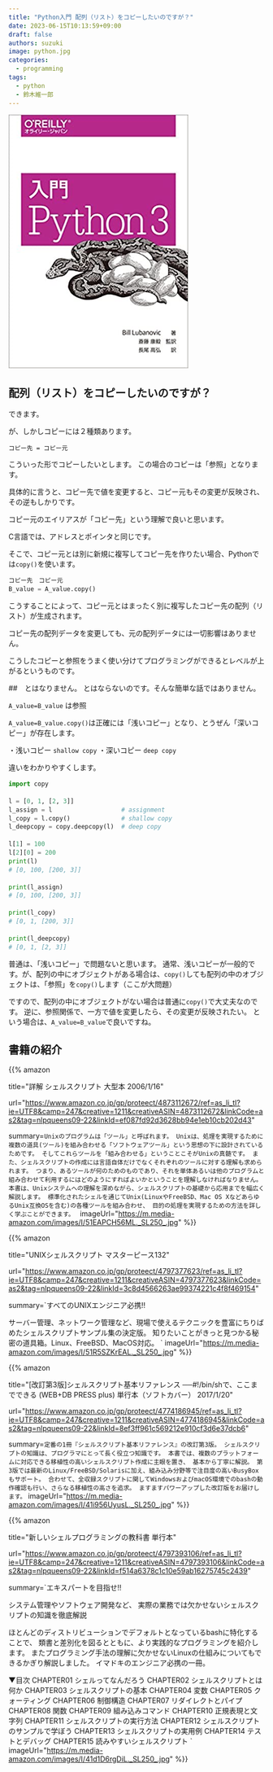 ```yaml
---
title: "Python入門 配列（リスト）をコピーしたいのですが？"
date: 2023-06-15T10:13:59+09:00
draft: false
authors: suzuki
image: python.jpg
categories:
  - programming
tags:
  - python
  - 鈴木維一郎
---
```


![](python.jpg)

## 配列（リスト）をコピーしたいのですが？
できます。

が、しかしコピーには２種類あります。

```
コピー先 = コピー元
```

こういった形でコピーしたいとします。
この場合のコピーは「参照」となります。

具体的に言うと、コピー先で値を変更すると、コピー元もその変更が反映され、その逆もしかりです。

コピー元のエイリアスが「コピー先」という理解で良いと思います。

C言語では、アドレスとポインタと同じです。

そこで、コピー元とは別に新規に複写してコピー先を作りたい場合、Pythonでは`copy()`を使います。

```python
コピー先　コピー元
B_value = A_value.copy()
```

こうすることによって、コピー元とはまったく別に複写したコピー先の配列（リスト）が生成されます。

コピー先の配列データを変更しても、元の配列データには一切影響はありません。

こうしたコピーと参照をうまく使い分けてプログラミングができるとレベルが上がるというものです。

##　とはなりません。
とはならないのです。そんな簡単な話ではありません。

`A_value=B_value` は参照

`A_value=B_value.copy()`は正確には「浅いコピー」となり、とうぜん「深いコピー」が存在します。

・浅いコピー `shallow copy`
・深いコピー `deep copy`

違いをわかりやすくします。

```python
import copy

l = [0, 1, [2, 3]]
l_assign = l                   # assignment
l_copy = l.copy()              # shallow copy
l_deepcopy = copy.deepcopy(l)  # deep copy

l[1] = 100
l[2][0] = 200
print(l)
# [0, 100, [200, 3]]

print(l_assign)
# [0, 100, [200, 3]]

print(l_copy)
# [0, 1, [200, 3]]

print(l_deepcopy)
# [0, 1, [2, 3]]
```

普通は、「浅いコピー」で問題ないと思います。
通常、浅いコピーが一般的です。が、配列の中にオブジェクトがある場合は、`copy()`しても配列の中のオブジェクトは、「参照」を`copy()`します（ここが大問題）

ですので、配列の中にオブジェクトがない場合は普通に`copy()`で大丈夫なのです。
逆に、参照関係で、一方で値を変更したら、その変更が反映されたい。
という場合は、`A_value=B_value`で良いですね。




## 書籍の紹介
{{% amazon

title="詳解 シェルスクリプト 大型本  2006/1/16"

url="https://www.amazon.co.jp/gp/proteect/4873112672/ref=as_li_tl?ie=UTF8&camp=247&creative=1211&creativeASIN=4873112672&linkCode=as2&tag=nlpqueens09-22&linkId=ef087fd92d3628bb94e1eb10cb202d43"

summary=`Unixのプログラムは「ツール」と呼ばれます。
Unixは、処理を実現するために複数の道具(ツール)を組み合わせる「ソフトウェアツール」という思想の下に設計されているためです。
そしてこれらツールを「組み合わせる」ということこそがUnixの真髄です。
また、シェルスクリプトの作成には言語自体だけでなくそれぞれのツールに対する理解も求められます。
つまり、あるツールが何のためのものであり、それを単体あるいは他のプログラムと組み合わせて利用するにはどのようにすればよいかということを理解しなければなりません。
本書は、Unixシステムへの理解を深めながら、シェルスクリプトの基礎から応用までを幅広く解説します。
標準化されたシェルを通じてUnix(LinuxやFreeBSD、Mac OS XなどあらゆるUnix互換OSを含む)の各種ツールを組み合わせ、
目的の処理を実現するための方法を詳しく学ぶことができます。
`
imageUrl="https://m.media-amazon.com/images/I/51EAPCH56ML._SL250_.jpg"
%}}

{{% amazon

title="UNIXシェルスクリプト マスターピース132"

url="https://www.amazon.co.jp/gp/proteect/4797377623/ref=as_li_tl?ie=UTF8&camp=247&creative=1211&creativeASIN=4797377623&linkCode=as2&tag=nlpqueens09-22&linkId=3c8d4566263ae99374221c4f8f469154"

summary=`すべてのUNIXエンジニア必携!!

サーバー管理、ネットワーク管理など、現場で使えるテクニックを豊富にちりばめたシェルスクリプトサンプル集の決定版。
知りたいことがきっと見つかる秘密の道具箱。Linux、FreeBSD、MacOS対応。
`
imageUrl="https://m.media-amazon.com/images/I/51R5SZKrEAL._SL250_.jpg"
%}}


{{% amazon

title="[改訂第3版]シェルスクリプト基本リファレンス ──#!/bin/shで、ここまでできる (WEB+DB PRESS plus) 単行本（ソフトカバー）  2017/1/20"

url="https://www.amazon.co.jp/gp/proteect/4774186945/ref=as_li_tl?ie=UTF8&camp=247&creative=1211&creativeASIN=4774186945&linkCode=as2&tag=nlpqueens09-22&linkId=8ef3ff961c569212e910cf3d6e37dcb6"

summary=`定番の1冊『シェルスクリプト基本リファレンス』の改訂第3版。
シェルスクリプトの知識は、プログラマにとって長く役立つ知識です。
本書では、複数のプラットフォームに対応できる移植性の高いシェルスクリプト作成に主眼を置き、
基本から丁寧に解説。
第3版では最新のLinux/FreeBSD/Solarisに加え、組み込み分野等で注目度の高いBusyBoxもサポート。
合わせて、全収録スクリプトに関してWindowsおよびmacOS環境でのbashの動作確認も行い、さらなる移植性の高さを追求。
ますますパワーアップした改訂版をお届けします。`
imageUrl="https://m.media-amazon.com/images/I/41i956UyusL._SL250_.jpg"
%}}

{{% amazon

title="新しいシェルプログラミングの教科書 単行本"

url="https://www.amazon.co.jp/gp/proteect/4797393106/ref=as_li_tl?ie=UTF8&camp=247&creative=1211&creativeASIN=4797393106&linkCode=as2&tag=nlpqueens09-22&linkId=f514a6378c1c10e59ab16275745c2439"

summary=`エキスパートを目指せ!!

システム管理やソフトウェア開発など、
実際の業務では欠かせないシェルスクリプトの知識を徹底解説

ほとんどのディストリビューションでデフォルトとなっているbashに特化することで、
類書と差別化を図るとともに、より実践的なプログラミングを紹介します。
またプログラミング手法の理解に欠かせないLinuxの仕組みについてもできるかぎり解説しました。
イマドキのエンジニア必携の一冊。

▼目次
CHAPTER01 シェルってなんだろう
CHAPTER02 シェルスクリプトとは何か
CHAPTER03 シェルスクリプトの基本
CHAPTER04 変数
CHAPTER05 クォーティング
CHAPTER06 制御構造
CHAPTER07 リダイレクトとパイプ
CHAPTER08 関数
CHAPTER09 組み込みコマンド
CHAPTER10 正規表現と文字列
CHAPTER11 シェルスクリプトの実行方法
CHAPTER12 シェルスクリプトのサンプルで学ぼう
CHAPTER13 シェルスクリプトの実用例
CHAPTER14 テストとデバッグ
CHAPTER15 読みやすいシェルスクリプト
`
imageUrl="https://m.media-amazon.com/images/I/41d1D6rgDiL._SL250_.jpg"
%}}










